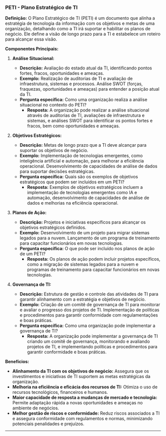 ### PETI - Plano Estratégico de TI

**Definição:**
O Plano Estratégico de TI (PETI) é um documento que alinha a estratégia de tecnologia da informação com os objetivos e metas de uma organização, detalhando como a TI irá suportar e habilitar os planos de negócio. Ele define a visão de longo prazo para a TI e estabelece um roteiro para alcançar essa visão.

**Componentes Principais:**

1. **Análise Situacional:**
   - **Descrição:** Avaliação do estado atual da TI, identificando pontos fortes, fracos, oportunidades e ameaças.
   - **Exemplo:** Realização de auditorias de TI e avaliação de infraestrutura, sistemas e processos. Análise SWOT (forças, fraquezas, oportunidades e ameaças) para entender a posição atual da TI.
   - **Pergunta específica:** Como uma organização realiza a análise situacional no contexto do PETI?
     - **Resposta:** A organização pode realizar a análise situacional através de auditorias de TI, avaliações de infraestrutura e sistemas, e análises SWOT para identificar os pontos fortes e fracos, bem como oportunidades e ameaças.

2. **Objetivos Estratégicos:**
   - **Descrição:** Metas de longo prazo que a TI deve alcançar para suportar os objetivos de negócio.
   - **Exemplo:** Implementação de tecnologias emergentes, como inteligência artificial e automação, para melhorar a eficiência operacional. Desenvolvimento de capacidades de análise de dados para suportar decisões estratégicas.
   - **Pergunta específica:** Quais são os exemplos de objetivos estratégicos que podem ser incluídos em um PETI?
     - **Resposta:** Exemplos de objetivos estratégicos incluem a implementação de tecnologias emergentes como IA e automação, desenvolvimento de capacidades de análise de dados e melhorias na eficiência operacional.

3. **Planos de Ação:**
   - **Descrição:** Projetos e iniciativas específicos para alcançar os objetivos estratégicos definidos.
   - **Exemplo:** Desenvolvimento de um projeto para migrar sistemas legados para a nuvem. Lançamento de um programa de treinamento para capacitar funcionários em novas tecnologias.
   - **Pergunta específica:** O que pode ser incluído nos planos de ação de um PETI?
     - **Resposta:** Os planos de ação podem incluir projetos específicos, como a migração de sistemas legados para a nuvem e programas de treinamento para capacitar funcionários em novas tecnologias.

4. **Governança de TI:**
   - **Descrição:** Estrutura de gestão e controle das atividades de TI para garantir alinhamento com a estratégia e objetivos de negócio.
   - **Exemplo:** Criação de um comitê de governança de TI para monitorar e avaliar o progresso dos projetos de TI. Implementação de políticas e procedimentos para garantir conformidade com regulamentações e boas práticas.
   - **Pergunta específica:** Como uma organização pode implementar a governança de TI?
     - **Resposta:** A organização pode implementar a governança de TI criando um comitê de governança, monitorando e avaliando projetos de TI, e implementando políticas e procedimentos para garantir conformidade e boas práticas.

**Benefícios:**
- **Alinhamento da TI com os objetivos de negócio:** Assegura que os investimentos e iniciativas de TI suportem as metas estratégicas da organização.
- **Melhoria na eficiência e eficácia dos recursos de TI:** Otimiza o uso de recursos tecnológicos, financeiros e humanos.
- **Maior capacidade de resposta a mudanças de mercado e tecnologia:** Permite adaptação rápida a novas oportunidades e ameaças no ambiente de negócios.
- **Melhor gestão de riscos e conformidade:** Reduz riscos associados a TI e assegura conformidade com regulamentos e normas, minimizando potenciais penalidades e prejuízos.

---
  
